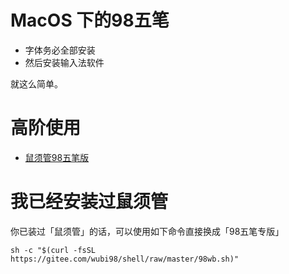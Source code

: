 # MacOS 下的98五笔

- 字体务必全部安装
- 然后安装输入法软件

就这么简单。

# 高阶使用

- [鼠须管98五笔版](https://wubi98.gitee.io/input%20method/2019/12/03/032.squirrel.html)


# 我已经安装过鼠须管

你已装过「鼠须管」的话，可以使用如下命令直接换成「98五笔专版」

``````
sh -c "$(curl -fsSL https://gitee.com/wubi98/shell/raw/master/98wb.sh)"
``````
